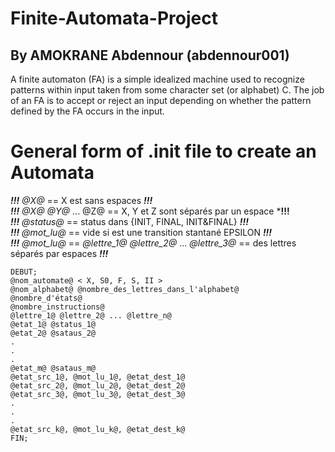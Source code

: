 # Finite-Automata-Project

## By AMOKRANE Abdennour (abdennour001)

A finite automaton (FA) is a simple idealized machine used to recognize patterns within input taken from some character set (or alphabet) C. The job of an FA is to accept or reject an input depending on whether the pattern defined by the FA occurs in the input.

# General form of .init file to create an Automata

***!!!*** *@X@* == X est sans espaces ***!!!*** <br/>
***!!!*** *@X@* *@Y@* ... @Z@ == X, Y et Z sont séparés par un espace ***!!!** <br/>
***!!!*** *@status@* == status dans {INIT, FINAL, INIT&FINAL} ***!!!*** <br/>
***!!!*** *@mot_lu@* == vide si est une transition stantané EPSILON ***!!!*** <br/>
***!!!*** *@mot_lu@* == *@lettre_1@* *@lettre_2@* ... *@lettre_3@* == des lettres séparés par espaces ***!!!*** <br/>
```
DEBUT;
@nom_automate@ < X, S0, F, S, II >
@nom_alphabet@ @nombre_des_lettres_dans_l'alphabet@
@nombre_d'états@
@nombre_instructions@
@lettre_1@ @lettre_2@ ... @lettre_n@
@etat_1@ @status_1@
@etat_2@ @sataus_2@
.
.
.
@etat_m@ @sataus_m@
@etat_src_1@, @mot_lu_1@, @etat_dest_1@
@etat_src_2@, @mot_lu_2@, @etat_dest_2@
@etat_src_3@, @mot_lu_3@, @etat_dest_3@
.
.
.
@etat_src_k@, @mot_lu_k@, @etat_dest_k@  
FIN;
```
